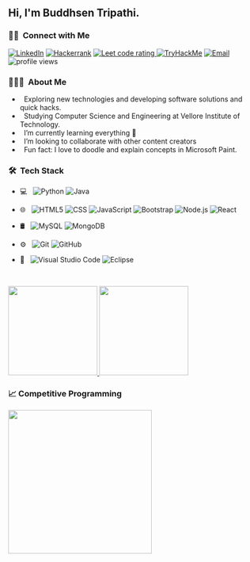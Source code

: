 <h2> Hi, I'm Buddhsen Tripathi.</h2>

<h3> 🤝🏻 &nbsp;Connect with Me </h3>

<p align="center">

<a href="https://www.linkedin.com/in/buddhsen-tripathi/"><img alt="LinkedIn" src="https://img.shields.io/badge/LinkedIn-Buddhsen%20Tripathi-blue?style=flat-square&logo=linkedin"></a>
<a href="https://www.hackerrank.com/Buddhsen"><img alt="Hackerrank" src="https://img.shields.io/badge/Hackerrank-Buddhsen-blue?style=flat-square&logo=hackerrank"></a>
  <a href="https://leetcode.com/Buddhsen/">
    <img src="https://cp-logo.vercel.app/leetcode/Buddhsen" alt="Leet code rating" />
  </a>
<a href="https://tryhackme.com/p/btripathi/"><img alt="TryHackMe" src="https://img.shields.io/badge/TryHackMe-btripathi-blue?style=flat-square&logo=tryhackme"></a>
<a href="mailto:buddhsen.work@gmail.com"><img alt="Email" src="https://img.shields.io/badge/Email-buddhsen.work@gmail.com-blue?style=flat-square&logo=gmail"></a>
<img src="https://gpvc.arturio.dev/buddhsen-tripathi" alt="profile views"/>
</p>


<h3> 👨🏻‍💻 &nbsp;About Me </h3>

- &nbsp; Exploring new technologies and developing software solutions and quick hacks.
- &nbsp; Studying Computer Science and Engineering at Vellore Institute of Technology.
- &nbsp; I’m currently learning everything 🤣
- &nbsp; I’m looking to collaborate with other content creators
- &nbsp; Fun fact: I love to doodle and explain concepts in Microsoft Paint.

<h3> 🛠 &nbsp;Tech Stack</h3>

- 💻 &nbsp;
  ![Python](https://img.shields.io/badge/-Python-333333?style=flat&logo=python)
  ![Java](https://img.shields.io/badge/-Java-333333?style=flat&logo=Java&logoColor=007396)

- 🌐 &nbsp;
  ![HTML5](https://img.shields.io/badge/-HTML5-333333?style=flat&logo=HTML5)
  ![CSS](https://img.shields.io/badge/-CSS-333333?style=flat&logo=CSS3&logoColor=1572B6)
  ![JavaScript](https://img.shields.io/badge/-JavaScript-333333?style=flat&logo=javascript)
  ![Bootstrap](https://img.shields.io/badge/-Bootstrap-333333?style=flat&logo=bootstrap&logoColor=563D7C)
  ![Node.js](https://img.shields.io/badge/-Node.js-333333?style=flat&logo=node.js)
  ![React](https://img.shields.io/badge/-React-333333?style=flat&logo=react)
- 🛢 &nbsp;
  ![MySQL](https://img.shields.io/badge/-MySQL-333333?style=flat&logo=mysql)
  ![MongoDB](https://img.shields.io/badge/-MongoDB-333333?style=flat&logo=mongodb)
- ⚙️ &nbsp;
  ![Git](https://img.shields.io/badge/-Git-333333?style=flat&logo=git)
  ![GitHub](https://img.shields.io/badge/-GitHub-333333?style=flat&logo=github)
- 🔧 &nbsp;
  ![Visual Studio Code](https://img.shields.io/badge/-Visual%20Studio%20Code-333333?style=flat&logo=visual-studio-code&logoColor=007ACC)
  ![Eclipse](https://img.shields.io/badge/-Eclipse-333333?style=flat&logo=eclipse-ide&logoColor=2C2255)
  
<br/>
<p>
<a href="https://github.com/Buddhsen-tripathi">
  <img height="180em" src="https://github-readme-stats.vercel.app/api?username=Buddhsen-tripathi&theme=buefy&show_icons=true" />
  <img height="180em" src="https://github-readme-stats.vercel.app/api/top-langs/?username=Buddhsen-tripathi&theme=buefy&layout=compact" />
</a>
</p>
<h3>&#128200; Competitive Programming</h3>
<p float="left">
<img height="290em" src="https://leetcard.jacoblin.cool/Buddhsen?theme=light&font=Karma&ext=contest" />
</p>
